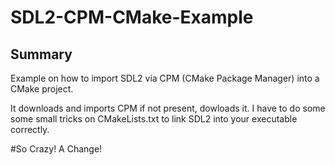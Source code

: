 # SDL2-CPM-CMake-Example

## Summary
Example on how to import SDL2 via CPM (CMake Package Manager) into a CMake project.

It downloads and imports CPM if not present, dowloads it. I have to do some some small tricks on CMakeLists.txt to link SDL2 into your executable correctly.

#So Crazy! A Change!
